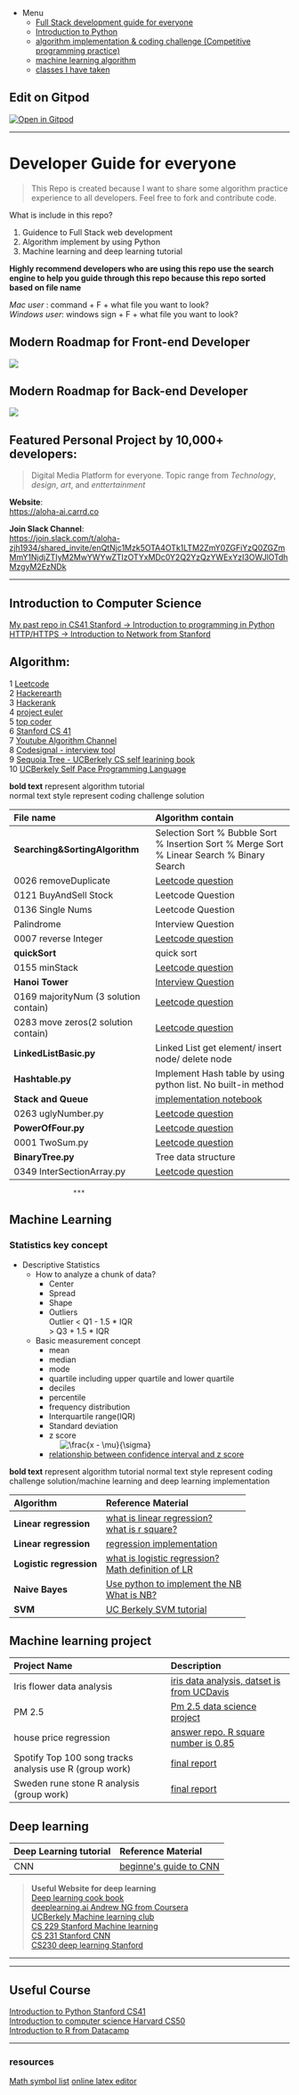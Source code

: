 - Menu
  - [Full Stack development guide for everyone](#modern-roadmap-for-front-end-developer)
  - [Introduction to Python](#algorithm)
  - [algorithm implementation & coding challenge (Competitive programming practice)](#algorithm)
  - [machine learning algorithm](#machine-learning)
  - [classes I have taken](#useful-course)


## Edit on Gitpod

[![Open in Gitpod](https://gitpod.io/button/open-in-gitpod.svg)](https://gitpod.io/#https://github.com/riederleeDEV/Python-Self-learning-guide-including-algorithm-and-ML-)

***


# Developer Guide for everyone

> This Repo is created because I want to share some algorithm practice experience to all developers. Feel free to fork and contribute code.

What is include in this repo?

1. Guidence to Full Stack web development
2. Algorithm implement by using Python
3. Machine learning and deep learning tutorial

**Highly recommend developers who are using this repo use the search engine to help you guide through this repo because this repo sorted based on file name**

*Mac user* : command + F + what file you want to look?<br />
*Windows user*: windows sign + F + what file you want to look?

## Modern Roadmap for Front-end Developer

![](https://miro.medium.com/max/2000/1*_EfUP-q18EfebxPgZ6BCbA.png)

## Modern Roadmap for Back-end Developer

![](https://miro.medium.com/max/2000/1*8sjdGRThKBI46WOqoaYmXg.png)

## Featured Personal Project by 10,000+ developers:

> Digital Media Platform for everyone. Topic range from *Technology*, *design*, *art*, and *enttertainment*

**Website**: <br />
https://aloha-ai.carrd.co

**Join Slack Channel**: <br />
https://join.slack.com/t/aloha-zjh1934/shared_invite/enQtNjc1Mzk5OTA4OTk1LTM2ZmY0ZGFiYzQ0ZGZmMmY1NjdjZTIyM2MwYWYwZTIzOTYxMDc0Y2Q2YzQzYWExYzI3OWJlOTdhMzgyM2EzNDk


***
## Introduction to Computer Science

[My past repo in CS41 Stanford -> Introduction to programming in Python](https://github.com/riederleeDEV/CS41-Stanford)
[HTTP/HTTPS -> Introduction to Network from Stanford](https://lagunita.stanford.edu/courses/Engineering/Networking/Winter2014/about)


## Algorithm:

1 [Leetcode](https://leetcode.com) <br />
2 [Hackerearth](https://www.hackerearth.com)  <br />
3 [Hackerank](http://hackerrank.com/) <br />
4 [project euler](https://projecteuler.net/problems) <br />
5 [top coder](http://topcoder.com) <br />
6 [Stanford CS 41](https://stanfordpython.com) <br />
7 [Youtube Algorithm Channel](https://www.youtube.com/channel/UCKvwPt6BifPP54yzH99ff1g) <br />
8 [Codesignal - interview tool](https://codesignal.com/)<br />
9 [Sequoia Tree - UCBerkely CS self learining book](https://sequoia-tree.github.io/) <br />
10 [UCBerkely Self Pace Programming Language](https://selfpaced.bitbucket.io/#/c/calendar) <br />

**bold text** represent algorithm tutorial <br />
normal text style represent coding challenge solution

| File name | Algorithm contain |
| :-- | :--|
| **Searching&SortingAlgorithm**  |   Selection Sort % Bubble Sort % Insertion Sort % Merge Sort % Linear Search % Binary Search|
| 0026 removeDuplicate | [Leetcode question](https://leetcode.com/problems/remove-duplicates-from-sorted-array/description/) |
| 0121 BuyAndSell Stock | Leetcode Question|
| 0136 Single Nums | Leetcode Question |
| Palindrome | Interview Question |
| 0007 reverse Integer | [Leetcode question](https://leetcode.com/problems/reverse-integer/) |
| **quickSort** | quick sort |
| 0155 minStack | [Leetcode question](https://leetcode.com/problems/min-stack/description/) |
| **Hanoi Tower** | [Interview Question](https://www.geeksforgeeks.org/c-program-for-tower-of-hanoi/) |
| 0169 majorityNum (3 solution contain)| [Leetcode question](https://leetcode.com/problems/majority-element/) |
| 0283 move zeros(2 solution contain) | [Leetcode question](https://leetcode.com/problems/move-zeroes/) |
| **LinkedListBasic.py** | Linked List get element/ insert node/ delete node|
| **Hashtable.py** | Implement Hash table by using python list. No built-in method |
| **Stack and Queue** | [implementation notebook](Sample-code/Implementation%20of%20Stack%20and%20que.ipynb)|
| 0263 uglyNumber.py | [Leetcode question](https://leetcode.com/problems/ugly-number/) |
| **PowerOfFour.py** | [Leetcode question](https://leetcode.com/problems/power-of-four/) |
| 0001 TwoSum.py | [Leetcode question](https://leetcode.com/problems/two-sum/) |
| **BinaryTree.py**| Tree data structure |
| 0349 InterSectionArray.py | [Leetcode question](https://leetcode.com/problems/intersection-of-two-arrays/)|


                    ***


## Machine Learning

### Statistics key concept

- Descriptive Statistics
  - How to analyze a chunk of data?
    - Center
    - Spread
    - Shape
    - Outliers <br />
    Outlier < Q1 - 1.5 * IQR <br />
            > Q3 + 1.5 * IQR
  - Basic measurement concept
    - mean
    - median
    - mode
    - quartile including upper quartile and lower quartile
    - deciles
    - percentile
    - frequency distribution
    - Interquartile range(IQR)
    - Standard deviation <br />
    - z score <br />
     &nbsp; &nbsp; &nbsp;<img src="https://latex.codecogs.com/gif.latex?\frac{x&space;-&space;\mu}{\sigma}" title="\frac{x - \mu}{\sigma}" /><br />
    - [relationship between confidence interval and z score](https://www.mathsisfun.com/data/confidence-interval.html)




**bold text** represent algorithm tutorial
normal text style represent coding challenge solution/machine learning and deep learning implementation

| Algorithm | Reference Material |
| :-- | :-- |
| **Linear regression** | [what is linear regression?](https://medium.com/@benaikumar2/simple-linear-regression-made-simple-43f2e60bdbd5)<br /> [what is r square?](https://medium.com/@benaikumar2/r-square-coefficient-of-determination-f4f3c23329d9) |
| **Linear regression** | [regression implementation](/Sample-code/) |
| **Logistic regression** | [what is logistic regression?](https://www.datacamp.com/community/tutorials/understanding-logistic-regression-python) <br /> [Math definition of LR](https://web.stanford.edu/class/archive/cs/cs109/cs109.1178/lectureHandouts/220-logistic-regression.pdf)|
| **Naive Bayes** | [Use python to implement the NB](https://computational-communication.com/python-bayes/) <br /> [What is NB?](https://towardsdatascience.com/the-naive-bayes-classifier-e92ea9f47523) |
|   **SVM**   |   [UC Berkely SVM tutorial](https://tjmachinelearning.com/lectures/1819/svm/)    |

## Machine learning project
| Project Name | Description |
| :-- | :-- |
| Iris flower data analysis| [iris data analysis, datset is from UCDavis](Sample-code/irisdata) |
| PM 2.5 | [Pm 2.5 data science project](Sample-code/Pm2.5) |
|house price regression| [answer repo. R square number is 0.85](https://github.com/riederleeDEV/House-price-regression/tree/master) |
| Spotify Top 100 song tracks analysis use R (group work)| [final report](https://docs.google.com/document/d/1N7mgSK4OVxoDSl-R_wfbTTIZoQtobBYfvjl9xj619Dk/edit?usp=sharing) |
| Sweden rune stone R analysis (group work)| [final report](https://docs.google.com/document/d/1I6xL42B3kbmr-GisER8ty8lb6pKfWHc05GWuyOazDRs/edit?usp=sharing) |

## Deep learning
| Deep Learning tutorial | Reference Material |
| :-- | :-- |
|   CNN   | [beginne's guide to CNN](https://towardsdatascience.com/a-beginners-guide-to-convolutional-neural-networks-cnns-14649dbddce8)   |

>**Useful Website for deep learning**<br />
[Deep learning cook book](https://www.deeplearningbook.org/) <br />
[deeplearning.ai Andrew NG from Coursera](https://www.coursera.org/learn/convolutional-neural-networks/home/welcome)<br />
[UCBerkely Machine learning club](https://tjmachinelearning.com/schedule/1819) <br />
[CS 229 Stanford Machine learning](https://tjmachinelearning.com/schedule/1819) <br />
[CS 231 Stanford CNN](http://cs231n.stanford.edu/)<br />
[CS230 deep learning Stanford](https://cs230.stanford.edu/syllabus/)

***
***

## Useful Course

[Introduction to Python Stanford CS41](https://stanfordpython.com/)<br />
[Introduction to computer science Harvard CS50](https://cs50.harvard.edu/college/2018/fall/)<br />
[Introduction to R from Datacamp](https://datacamp.com/courses/free-introduction-to-r)

***
### resources

[Math symbol list](https://www.rapidtables.com/math/symbols/Basic_Math_Symbols.html)
[online latex editor](https://www.codecogs.com/latex/eqneditor.php)

